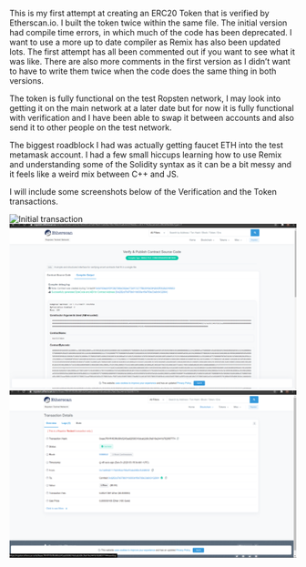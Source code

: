 This is my first attempt at creating an ERC20 Token that is verified by Etherscan.io. I built the token twice within the same file. The initial version had compile time errors, in which much of the code has been deprecated. I want to use a more up to date compiler as Remix has also been updated lots. The first attempt has all been commented out if you want to see what it was like. There are also more comments in the first version as I didn’t want to have to write them twice when the code does the same thing in both versions. 

The token is fully functional on the test Ropsten network, I may look into getting it on the main network at a later date but for now it is fully functional with verification and I have been able to swap it between accounts and also send it to other people on the test network.

The biggest roadblock I had was actually getting faucet ETH into the test metamask account. I had a few small hiccups learning how to use Remix and understanding some of the Solidity syntax as it can be a bit messy and it feels like a weird mix between C++ and JS.

I will include some screenshots below of the Verification and the Token transactions. 

![Initial transaction](HazzieToken\images\InitialTransaction.png)
![Verfication](images\HazzieTokenVerification.png)
![transaction after verified](images\TransactionAfterVerified.png)
